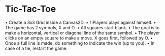 # Tic-Tac-Toe

• Create a 3x3 Grid inside a Canvas2D.
• 1 Players plays against himself.
• The game has 2 symbols, X and O.
• All squares start blank.
• The goal is to make a horizontal, vertical or diagonal line of the same symbol.
• The player clicks on an empty square to make a move. X goes first, followed by O.
• Once a full line is made, do something to indicate the win (up to you).
• In case of a tie, restart the game.
